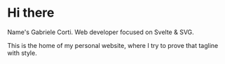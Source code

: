 # Hi there

Name's Gabriele Corti. Web developer focused on Svelte & SVG.

This is the home of my personal website, where I try to prove that tagline with style.
